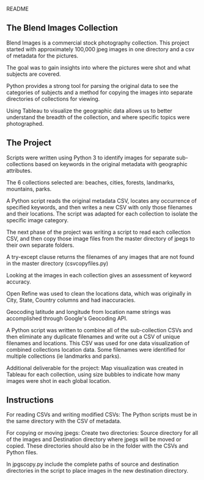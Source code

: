 README

The Blend Images Collection
----------------------------

Blend Images is a commercial stock photography collection. This project started with approximately 100,000 jpeg images in one directory and a csv of metadata for the pictures.

The goal was to gain insights into where the pictures were shot and what subjects are covered.

Python provides a strong tool for parsing the original data to see the categories of subjects and a method for copying the images into separate directories of collections for viewing. 

Using Tableau to visualize the geographic data allows us to better understand the breadth of the collection, and where specific topics were photographed.


The Project 
-----------

Scripts were written using Python 3 to identify images for separate sub-collections based on keywords in the original metadata with geographic attributes.

The 6 collections selected are: beaches, cities, forests, landmarks, mountains, parks.

A Python script reads the original metadata CSV, locates any occurrence of specified keywords, and then writes a new CSV with only those filenames and their locations. The script was adapted for each collection to isolate the specific image category.

The next phase of the project was writing a script to read each collection CSV, and then copy those image files from the master directory of jpegs to their own separate folders.

A try-except clause returns the filenames of any images that are not found in the master directory (csvcopyfiles.py)

Looking at the images in each collection gives an assessment of keyword accuracy.

Open Refine was used to clean the locations data, which was originally in City, State, Country columns and had inaccuracies.

Geocoding latitude and longitude from location name strings was accomplished through Google's Geocoding API.

A Python script was written to combine all of the sub-collection CSVs and then eliminate any duplicate filenames and write out a CSV of unique filenames and locations. This CSV was used for one data visualization of combined collections location data. Some filenames were identified for multiple collections (ie landmarks and parks).

Additional deliverable for the project: Map visualization was created in Tableau for each collection, using size bubbles to indicate how many images were shot in each global location. 

Instructions
--------------
For reading CSVs and writing modified CSVs:
The Python scripts must be in the same directory with the CSV of metadata. 

For copying or moving jpegs:
Create two directories: Source directory for all of the images and Destination directory where jpegs will be moved or copied. These directories should also be in the folder with the CSVs and Python files.

In jpgscopy.py include the complete paths of source and destination directories in the script to place images in the new destination directory.





